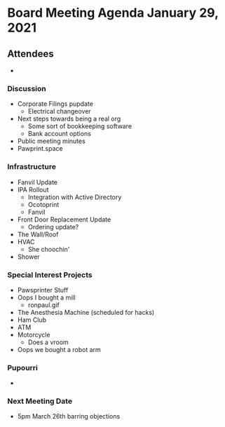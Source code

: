 # Board Meeting Agenda January 29, 2021

## Attendees
-

### Discussion
- Corporate Filings pupdate
  - Electrical changeover
- Next steps towards being a real org
  - Some sort of bookkeeping software
  - Bank account options
- Public meeting minutes
- Pawprint.space

### Infrastructure
- Fanvil Update
- IPA Rollout
  - Integration with Active Directory
  - Ocotoprint
  - Fanvil
- Front Door Replacement Update
  - Ordering update?
- The Wall/Roof
- HVAC
  - She choochin'
- Shower

### Special Interest Projects
- Pawsprinter Stuff
- Oops I bought a mill
  - ronpaul.gif
- The Anesthesia Machine (scheduled for hacks)
- Ham Club
- ATM
- Motorcycle
  - Does a vroom
- Oops we bought a robot arm

### Pupourri
-


### Next Meeting Date
- 5pm March 26th barring objections
